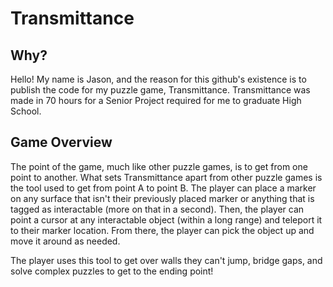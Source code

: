 # Transmittance
## Why?
Hello! My name is Jason, and the reason for this github's existence is to publish the code for my puzzle game, Transmittance. 
Transmittance was made in 70 hours for a Senior Project required for me to graduate High School.

## Game Overview
The point of the game, much like other puzzle games, is to get from one point to another. What sets Transmittance apart from other puzzle games is the tool used to get from point A to point B. The player can place a marker on any surface that isn't their previously placed marker or anything that is tagged as interactable (more on that in a second). Then, the player can point a cursor at any interactable object (within a long range) and teleport it to their marker location. From there, the player can pick the object up and move it around as needed. 

The player uses this tool to get over walls they can't jump, bridge gaps, and solve complex puzzles to get to the ending point!
